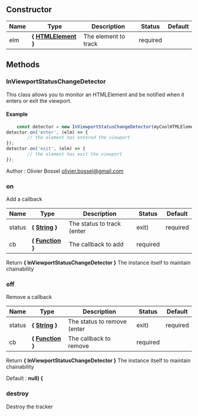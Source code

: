 ## Constructor


Name  |  Type  |  Description  |  Status  |  Default
------------  |  ------------  |  ------------  |  ------------  |  ------------
elm  |  **{ [HTMLElement](https://developer.mozilla.org/fr/docs/Web/API/HTMLElement) }**  |  The element to track  |  required  |






## Methods


### InViewportStatusChangeDetector

This class allows you to monitor an HTMLElement and be notified when it enters or exit the viewport.


#### Example
```js
	const detector = new InViewportStatusChangeDetector(myCoolHTMLElement);
detector.on('enter', (elm) => {
		// the element has entered the viewport
});
detector.on('exit', (elm) => {
		// the element has exit the viewport
});
```
Author : Olivier Bossel <olivier.bossel@gmail.com>


### on

Add a callback


Name  |  Type  |  Description  |  Status  |  Default
------------  |  ------------  |  ------------  |  ------------  |  ------------
status  |  **{ [String](https://developer.mozilla.org/fr/docs/Web/JavaScript/Reference/Objets_globaux/String) }**  |  The status to track (enter|exit)  |  required  |
cb  |  **{ [Function](https://developer.mozilla.org/fr/docs/Web/JavaScript/Reference/Objets_globaux/Function) }**  |  The callback to add  |  required  |

Return **{ InViewportStatusChangeDetector }** The instance itself to maintain chainability


### off

Remove a callback


Name  |  Type  |  Description  |  Status  |  Default
------------  |  ------------  |  ------------  |  ------------  |  ------------
status  |  **{ [String](https://developer.mozilla.org/fr/docs/Web/JavaScript/Reference/Objets_globaux/String) }**  |  The status to remove (enter|exit)  |  required  |
cb  |  **{ [Function](https://developer.mozilla.org/fr/docs/Web/JavaScript/Reference/Objets_globaux/Function) }**  |  The callback to remove  |  required  |

Return **{ InViewportStatusChangeDetector }** The instance itself to maintain chainability

Default : **null) {**


### destroy

Destroy the tracker
